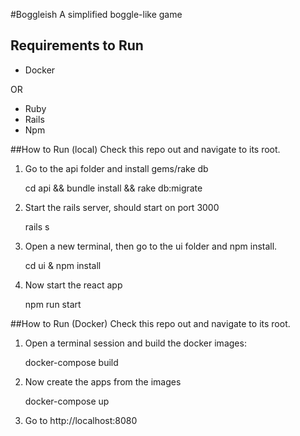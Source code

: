 #Boggleish
A simplified boggle-like game

## Requirements to Run

* Docker

OR

* Ruby
* Rails
* Npm

##How to Run (local)
Check this repo out and navigate to its root.

1) Go to the api folder and install gems/rake db

	cd api && bundle install && rake db:migrate
	
2) Start the rails server, should start on port 3000

	rails s
	
3) Open a new terminal, then go to the ui folder and npm install.

	cd ui & npm install

4) Now start the react app

	npm run start

##How to Run (Docker)
Check this repo out and navigate to its root.

1) Open a terminal session and build the docker images:

	docker-compose build

2) Now create the apps from the images

	docker-compose up

3) Go to http://localhost:8080
	

